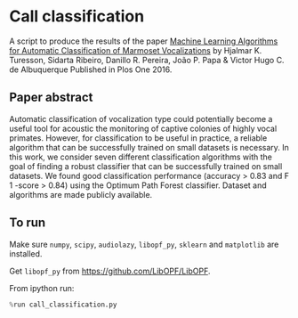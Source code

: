 # Call classification

A script to produce the results of the paper
[Machine Learning Algorithms for Automatic Classification of Marmoset Vocalizations](http://journals.plos.org/plosone/article?id=10.1371/journal.pone.0163041)
by Hjalmar K. Turesson, Sidarta Ribeiro, Danillo R. Pereira, João P. Papa & Victor Hugo C. de Albuquerque
Published in Plos One 2016.

## Paper abstract
Automatic classification of vocalization type could potentially become a useful tool for acoustic the monitoring of captive colonies of highly vocal primates. However, for classification to be useful in practice, a reliable algorithm that can be successfully trained on small datasets is necessary. In this work, we consider seven different classification algorithms with the goal of finding a robust classifier that can be successfully trained on small datasets. We found good classification performance (accuracy > 0.83 and F 1 -score > 0.84) using the Optimum Path Forest classifier. Dataset and algorithms are made publicly available.

## To run
Make sure ```numpy```, ```scipy```, ```audiolazy```, ```libopf_py```, ```sklearn``` and ```matplotlib``` are installed.

Get ```libopf_py``` from https://github.com/LibOPF/LibOPF.

From ipython run:
```python
%run call_classification.py
```
